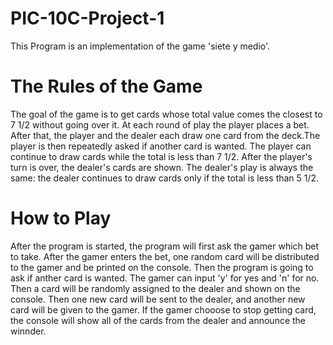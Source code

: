 # PIC-10C-Project-1
This Program is an implementation of the game 'siete y medio'. 

# The Rules of the Game
The goal of the game is to get cards whose total value comes the closest to 7 1/2 without going over it. At each round of play the player places a bet. After that, the player and the dealer each draw one card from the deck.The player is then repeatedly asked if another card is wanted. The player can continue to draw cards while the total is less than 7 1/2. After the player's turn is over, the dealer's cards are shown. The dealer's play is always the same: the dealer continues to draw cards only if the total is less than 5 1/2.

# How to Play
After the program is started, the program will first ask the gamer which bet to take. After the gamer enters the bet, one random card will be distributed to the gamer and be printed on the console. Then the program is going to ask if anther card is wanted. The gamer can input 'y' for yes and 'n' for no. Then a card will be randomly assigned to the dealer and shown on the console. Then one new card will be sent to the dealer, and another new card will be given to the gamer. If the gamer chooose to stop getting card, the console will show all of the cards from the dealer and announce the winnder.

